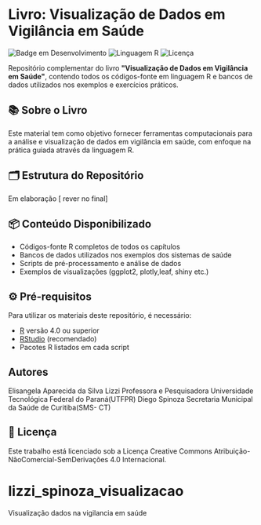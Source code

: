 
# Livro: Visualização de Dados em Vigilância em Saúde

![Badge em Desenvolvimento](https://img.shields.io/badge/Status-Em%20Desenvolvimento-yellow)
![Linguagem R](https://img.shields.io/badge/Linguagem-R-blue.svg)
![Licença](https://img.shields.io/badge/Licença-CC--BY--NC--ND%204.0-lightgrey)

Repositório complementar do livro **"Visualização de Dados em Vigilância em Saúde"**, contendo todos os códigos-fonte em linguagem R e bancos de dados utilizados nos exemplos e exercícios práticos.

## 📚 Sobre o Livro
Este material tem como objetivo fornecer ferramentas computacionais para a análise e visualização de dados em vigilância em saúde, com enfoque na prática guiada através da linguagem R.

## 🗂️ Estrutura do Repositório
Em elaboração [ rever no final]


## 📦 Conteúdo Disponibilizado
- Códigos-fonte R completos de todos os capítulos
- Bancos de dados utilizados nos exemplos  dos sistemas de saúde
- Scripts de pré-processamento e análise de dados
- Exemplos de visualizações (ggplot2, plotly,leaf, shiny etc.)

## ⚙️ Pré-requisitos
Para utilizar os materiais deste repositório, é necessário:
- [R](https://www.r-project.org/) versão 4.0 ou superior
- [RStudio](https://www.rstudio.com/) (recomendado)
- Pacotes R listados em cada script


## Autores
 Elisangela Aparecida da Silva Lizzi 
Professora e Pesquisadora 
Universidade Tecnológica Federal do Paraná(UTFPR)
Diego Spinoza
Secretaria Municipal da Saúde de Curitiba(SMS- CT)

## 📄 Licença
Este trabalho está licenciado sob a Licença Creative Commons Atribuição-NãoComercial-SemDerivações 4.0 Internacional.

# lizzi_spinoza_visualizacao
Visualização dados na vigilancia em saúde
